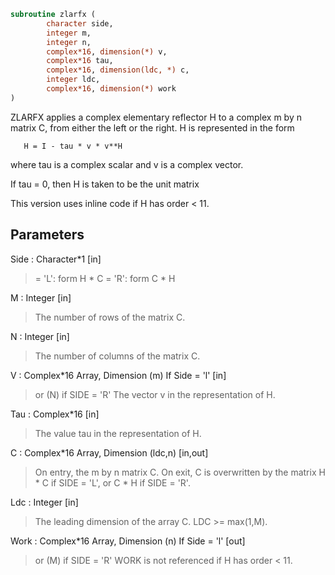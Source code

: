 ```fortran
subroutine zlarfx (
		character side,
		integer m,
		integer n,
		complex*16, dimension(*) v,
		complex*16 tau,
		complex*16, dimension(ldc, *) c,
		integer ldc,
		complex*16, dimension(*) work
)
```

 ZLARFX applies a complex elementary reflector H to a complex m by n
 matrix C, from either the left or the right. H is represented in the
 form

       H = I - tau * v * v**H

 where tau is a complex scalar and v is a complex vector.

 If tau = 0, then H is taken to be the unit matrix

 This version uses inline code if H has order < 11.

## Parameters
Side : Character*1 [in]
> = 'L': form  H * C
> = 'R': form  C * H

M : Integer [in]
> The number of rows of the matrix C.

N : Integer [in]
> The number of columns of the matrix C.

V : Complex*16 Array, Dimension (m) If Side = 'l' [in]
> or (N) if SIDE = 'R'
> The vector v in the representation of H.

Tau : Complex*16 [in]
> The value tau in the representation of H.

C : Complex*16 Array, Dimension (ldc,n) [in,out]
> On entry, the m by n matrix C.
> On exit, C is overwritten by the matrix H * C if SIDE = 'L',
> or C * H if SIDE = 'R'.

Ldc : Integer [in]
> The leading dimension of the array C. LDC >= max(1,M).

Work : Complex*16 Array, Dimension (n) If Side = 'l' [out]
> or (M) if SIDE = 'R'
> WORK is not referenced if H has order < 11.

